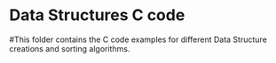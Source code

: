 # Data Structures C code

#This folder contains the C code examples for different Data Structure creations and sorting algorithms.
